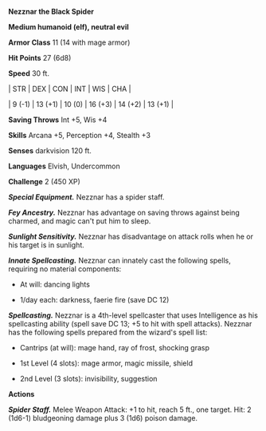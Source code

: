 **Nezznar the Black Spider**

**Medium humanoid (elf), neutral evil**

**Armor Class** 11 (14 with mage armor)

**Hit Points** 27 (6d8)

**Speed** 30 ft.

|   STR   |   DEX   |   CON   |   INT   |   WIS   |   CHA   |
  
| 9 (-1) | 13 (+1) | 10 (0) | 16 (+3) | 14 (+2) | 13 (+1) |

**Saving Throws** Int +5, Wis +4

**Skills** Arcana +5, Perception +4, Stealth +3

**Senses** darkvision 120 ft.

**Languages** Elvish, Undercommon

**Challenge** 2 (450 XP)

***Special Equipment.*** Nezznar has a spider staff.

***Fey Ancestry.*** Nezznar has advantage on saving throws against being charmed, and magic can't put him to sleep.

***Sunlight Sensitivity.*** Nezznar has disadvantage on attack rolls when he or his target is in sunlight.

***Innate Spellcasting.*** Nezznar can innately cast the following spells, requiring no material components: 

* At will: dancing lights

* 1/day each: darkness, faerie fire (save DC 12)

***Spellcasting.*** Nezznar is a 4th-level spellcaster that uses Intelligence as his spellcasting ability (spell save DC 13; +5 to hit with spell attacks). Nezznar has the following spells prepared from the wizard's spell list: 

* Cantrips (at will): mage hand, ray of frost, shocking grasp

* 1st Level (4 slots): mage armor, magic missile, shield

* 2nd Level (3 slots): invisibility, suggestion

**Actions**

***Spider Staff.*** Melee Weapon Attack: +1 to hit, reach 5 ft., one target. Hit: 2 (1d6-1) bludgeoning damage plus 3 (1d6) poison damage.

